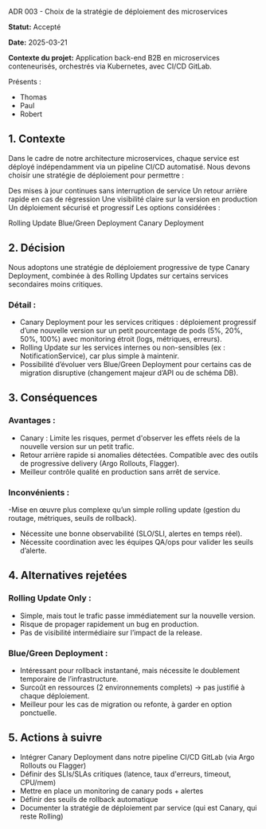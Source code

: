 ADR 003 - Choix de la stratégie de déploiement des microservices 

**Statut:** Accepté

**Date:**  2025-03-21

**Contexte du projet:** Application back-end B2B en microservices conteneurisés, orchestrés via Kubernetes, avec CI/CD GitLab.


Présents :
 - Thomas
 - Paul
 - Robert

## 1. Contexte ## 
Dans le cadre de notre architecture microservices, chaque service est déployé indépendamment via un pipeline CI/CD automatisé.
Nous devons choisir une stratégie de déploiement pour permettre :

Des mises à jour continues sans interruption de service
Un retour arrière rapide en cas de régression
Une visibilité claire sur la version en production
Un déploiement sécurisé et progressif
Les options considérées :

Rolling Update
Blue/Green Deployment
Canary Deployment


##  2. Décision ## 
Nous adoptons une stratégie de déploiement progressive de type Canary Deployment, combinée à des Rolling Updates sur certains services secondaires moins critiques.

### Détail : ###

- Canary Deployment pour les services critiques : déploiement progressif d’une nouvelle version sur un petit pourcentage de pods (5%, 20%, 50%, 100%) avec monitoring étroit (logs, métriques, erreurs).
- Rolling Update sur les services internes ou non-sensibles (ex : NotificationService), car plus simple à maintenir.
- Possibilité d’évoluer vers Blue/Green Deployment pour certains cas de migration disruptive (changement majeur d’API ou de schéma DB).

##  3. Conséquences ## 

### Avantages : ###

- Canary : Limite les risques, permet d'observer les effets réels de la nouvelle version sur un petit trafic.
- Retour arrière rapide si anomalies détectées.
Compatible avec des outils de progressive delivery (Argo Rollouts, Flagger).
- Meilleur contrôle qualité en production sans arrêt de service.

### Inconvénients : ###

-Mise en œuvre plus complexe qu’un simple rolling update (gestion du routage, métriques, seuils de rollback).
- Nécessite une bonne observabilité (SLO/SLI, alertes en temps réel).
- Nécessite coordination avec les équipes QA/ops pour valider les seuils d’alerte.


##  4. Alternatives rejetées ## 

### Rolling Update Only : ###

- Simple, mais tout le trafic passe immédiatement sur la nouvelle version.
- Risque de propager rapidement un bug en production.
- Pas de visibilité intermédiaire sur l’impact de la release.

### Blue/Green Deployment : ###

- Intéressant pour rollback instantané, mais nécessite le doublement temporaire de l’infrastructure.
- Surcoût en ressources (2 environnements complets) → pas justifié à chaque déploiement.
- Meilleur pour les cas de migration ou refonte, à garder en option ponctuelle.

##  5. Actions à suivre ## 

- Intégrer Canary Deployment dans notre pipeline CI/CD GitLab (via Argo Rollouts ou Flagger)
- Définir des SLIs/SLAs critiques (latence, taux d'erreurs, timeout, CPU/mem)
- Mettre en place un monitoring de canary pods + alertes
- Définir des seuils de rollback automatique
- Documenter la stratégie de déploiement par service (qui est Canary, qui reste Rolling)
